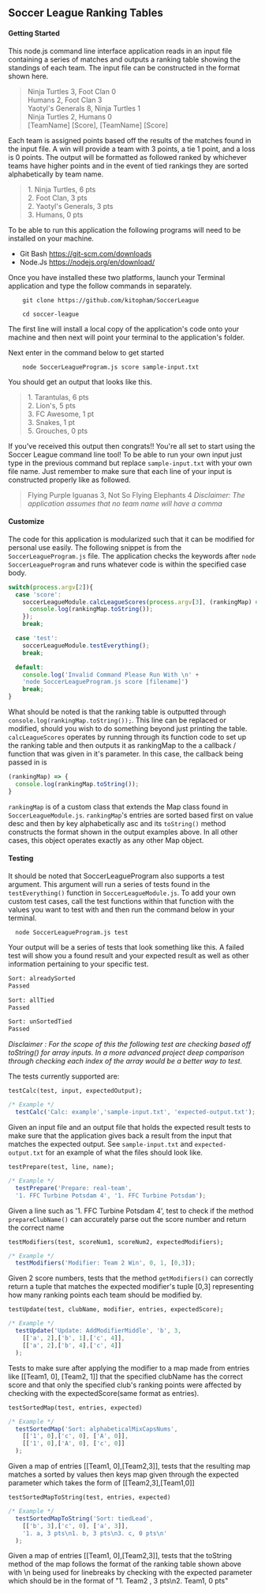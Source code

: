 ## Soccer League Ranking Tables
#### Getting Started
This node.js command line interface application reads in an input file
containing a series of matches and outputs a ranking table showing the
standings of each team. The input file can be constructed in the format shown
here.

> Ninja Turtles 3, Foot Clan 0 <br/>
> Humans 2, Foot Clan 3 <br/>
> Yaotyl's Generals 8, Ninja Turtles 1 <br/>
> Ninja Turtles 2, Humans 0 <br />
> [TeamName] [Score], [TeamName] [Score] <br/>

Each team is assigned points based off the results of the matches found in
the input file. A win will provide a team with 3 points, a tie 1 point, and a
loss is 0 points. The output will be formatted as followed ranked by
whichever teams have higher points and in the event of tied rankings they are
sorted alphabetically by team name.

> 1\. Ninja Turtles, 6 pts <br />
> 2\. Foot Clan, 3 pts <br />
> 2\. Yaotyl's Generals, 3 pts <br />
> 3\. Humans, 0 pts <br />


To be able to run this application the following programs will need to be
installed on your machine.
* Git Bash https://git-scm.com/downloads
* Node.Js https://nodejs.org/en/download/


Once you have installed these two platforms, launch your Terminal application
and type the follow commands in separately.
```git
    git clone https://github.com/kitopham/SoccerLeague
```
```git
    cd soccer-league
```

The first line will install a local copy of the application's code onto your machine and then next will point your terminal to the application's folder.

Next enter in the command below to get started
```git
    node SoccerLeagueProgram.js score sample-input.txt
```
You should get an output that looks like this.
>1\. Tarantulas, 6 pts <br />
>2\. Lion's, 5 pts <br />
>3\. FC Awesome, 1 pt <br />
>3\. Snakes, 1 pt <br />
>5\. Grouches, 0 pts <br />

If you've received this output then congrats!! You're all set to start
using the Soccer League command line tool! To be able to run your own input
just type in the previous command but replace `sample-input.txt` with
your own file name. Just remember to make sure that each line of your input is
constructed properly like as followed.
>Flying Purple Iguanas 3, Not So Flying Elephants 4
*Disclaimer: The application assumes that no team name will have a comma*

#### Customize
The code for this application is modularized such that it can be modified for
personal use easily. The following snippet is from the `SoccerLeagueProgram.js`
file. The application checks the keywords after `node SoccerLeagueProgram`
and runs whatever code is within the specified case body.

```Javascript
switch(process.argv[2]){
  case 'score':
    soccerLeagueModule.calcLeagueScores(process.argv[3], (rankingMap) => {
      console.log(rankingMap.toString());
    });
    break;

  case 'test':
    soccerLeagueModule.testEverything();
    break;

  default:
    console.log('Invalid Command Please Run With \n' +
    'node SoccerLeagueProgram.js score [filename]')
    break;
}
```
What should be noted is that the ranking table is outputted through ` console.log(rankingMap.toString());`. This line can be replaced or modified,
should you wish to do something beyond just printing the table.
`calcLeagueScores` operates by running through its function code to set up the
ranking table and then outputs it as rankingMap to the a callback / function
that was given in it's parameter. In this case, the callback being passed in is

```Javascript
(rankingMap) => {
  console.log(rankingMap.toString());
}
```
`rankingMap` is of a custom class that extends the Map class found in
`SoccerLeagueModule.js`. `rankingMap`'s entries are sorted based first on value
desc and then by key alphabetically asc and its `toString()` method constructs
the format shown in the output examples above. In all other cases, this object
operates exactly as any other Map object.

#### Testing
It should be noted that SoccerLeagueProgram also supports a test argument. This
argument will run a series of tests found in the `testEverything()` function
in `SoccerLeagueModule.js`. To add your own custom test cases, call the test
functions within that function with the values you want to test with and then
run the command below in your terminal.
```git
  node SoccerLeagueProgram.js test
```

Your output will be a series of tests that look something like this. A failed
test will show you a found result and your expected result as well as other
information pertaining to your specific test.
```bash
Sort: alreadySorted
Passed

Sort: allTied
Passed

Sort: unSortedTied
Passed
```

*Disclaimer : For the scope of this the following test are checking based off toString() for array inputs. In a more advanced project deep comparison through checking each index of the array would be a better way to test.*

The tests currently supported are:

`testCalc(test, input, expectedOutput);`
```Javascript
/* Example */
  testCalc('Calc: example','sample-input.txt', 'expected-output.txt');
```
Given an input file and an output file that holds the expected result
tests to make sure that the application gives back a result from the input
that matches the expected output. See `sample-input.txt` and `expected-output.txt`
for an example of what the files should look like.


`testPrepare(test, line, name);`
```Javascript
/* Example */
  testPrepare('Prepare: real-team',
  '1. FFC Turbine Potsdam 4', '1. FFC Turbine Potsdam');

```
Given a line such as '1. FFC Turbine Potsdam 4', test to check if the method
`prepareClubName()` can accurately parse out the score number and return the
correct name

`testModifiers(test, scoreNum1, scoreNum2, expectedModifiers);`
```Javascript
/* Example */
  testModifiers('Modifier: Team 2 Win', 0, 1, [0,3]);

```
Given 2 score numbers, tests that the method `getModifiers()` can correctly
return a tuple that matches the expected modifier's tuple [0,3] representing
how many ranking points each team should be modified by.

`testUpdate(test, clubName, modifier, entries, expectedScore);`
```Javascript
/* Example */
  testUpdate('Update: AddModifierMiddle', 'b', 3,
    [['a', 2],['b', 1],['c', 4]],
    [['a', 2],['b', 4],['c', 4]]
  );
```
Tests to make sure after applying the modifier to a map made from entries
like [[Team1, 0], [Team2, 1]] that the specified clubName has the correct
score and that only the specified club's ranking points were affected by
checking with the expectedScore(same format as entries).

`testSortedMap(test, entries, expected)`
```Javascript
/* Example */
  testSortedMap('Sort: alphabeticalMixCapsNums',
    [['1', 0],['c', 0], ['A', 0]],
    [['1', 0],['A', 0], ['c', 0]]
  );
```
Given a map of entries [[Team1, 0],[Team2,3]], tests that the resulting map
matches a sorted by values then keys map given through the expected parameter
which takes the form of [[Team2,3],[Team1,0]]

`testSortedMapToString(test, entries, expected)`
``` Javascript
/* Example */
  testSortedMapToString('Sort: tiedLead',
    [['b', 3],['c', 0], ['a', 3]],
    '1. a, 3 pts\n1. b, 3 pts\n3. c, 0 pts\n'
  );
```
Given a map of entries [[Team1, 0],[Team2,3]], tests that the toString method
of the map follows the format of the ranking table shown above with \n being
used for linebreaks by checking with the expected parameter which should be in
the format of
"1. Team2 , 3 pts\n2. Team1, 0 pts"
